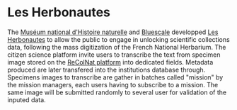 # Les Herbonautes
The [Muséum national d'Histoire naturelle](https://www.mnhn.fr/) and [Bluescale](http://www.bluescale.com/) developped [Les Herbonautes](http://lesherbonautes.mnhn.fr/) to allow the public to engage in unlocking scientific collections data, following the mass digitization of the French National Herbarium.
The citizen science platform invite users to transcribe the text from specimen image stored on the [ReColNat platform](https://www.recolnat.org/en/) into dedicated fields. Metadata produced are later transfered into the institutions database through. Specimens images to transcribe are gather in batches called "mission" by the mission managers, each users having to subscribe to a mission. The same image will be submitted randomly to several user for validation of the inputed data.
